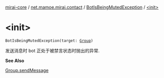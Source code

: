 [mirai-core](../../index.md) / [net.mamoe.mirai.contact](../index.md) / [BotIsBeingMutedException](index.md) / [&lt;init&gt;](./-init-.md)

# &lt;init&gt;

`BotIsBeingMutedException(target: `[`Group`](../-group/index.md)`)`

发送消息时 bot 正处于被禁言状态时抛出的异常.

**See Also**

[Group.sendMessage](../-group/send-message.md)

